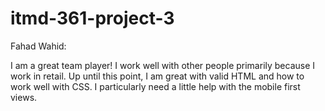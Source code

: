 # itmd-361-project-3

Fahad Wahid:

I am a great team player! I work well with other people primarily because 
I work in retail. Up until this point, I am great with valid HTML and how
to work well with CSS. I particularly need a little help with the mobile first views.